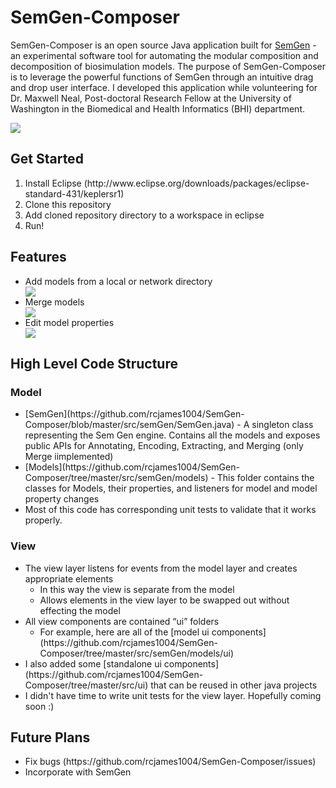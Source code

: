 # SemGen-Composer

SemGen-Composer is an open source Java application built for [SemGen](http://sbp.bhi.washington.edu/projects/semgen) - an experimental software tool for automating the modular composition and decomposition of biosimulation models. The purpose of SemGen-Composer is to leverage the powerful functions of SemGen through an intuitive drag and drop user interface. I developed this application while volunteering for Dr. Maxwell Neal, Post-doctoral Research Fellow at the University of Washington in the Biomedical and Health Informatics (BHI) department.

<img src="https://github.com/rcjames1004/SemGen-Composer/raw/master/readme%20resources/model%20flyout.png">

## Get Started
<ol>
  <li>Install Eclipse (http://www.eclipse.org/downloads/packages/eclipse-standard-431/keplersr1)</li>
  <li>Clone this repository</li>
  <li>Add cloned repository directory to a workspace in eclipse</li>
  <li>Run!</li>
</ol>

## Features
<ul>
  <li>Add models from a local or network directory</li>
  <img src="https://github.com/rcjames1004/SemGen-Composer/raw/master/readme%20resources/models.png" />
  <br>

  <li>Merge models</li>
  <img src="https://github.com/rcjames1004/SemGen-Composer/raw/master/readme%20resources/merged%20models.png" />
  <br>
  
  <li>Edit model properties</li>
  <img src="https://github.com/rcjames1004/SemGen-Composer/raw/master/readme%20resources/property%20mappings%20panel.png" />
</ul>

## High Level Code Structure

### Model
<ul>
  <li>[SemGen](https://github.com/rcjames1004/SemGen-Composer/blob/master/src/semGen/SemGen.java) - A singleton class representing the Sem Gen engine. Contains all the models and exposes public APIs for Annotating, Encoding, Extracting, and Merging (only Merge iimplemented)</li>
  <li>[Models](https://github.com/rcjames1004/SemGen-Composer/tree/master/src/semGen/models) - This folder contains the classes for Models, their properties, and listeners for model and model property changes</li>
  <li>Most of this code has corresponding unit tests to validate that it works properly.</li>
</ul>

### View
<ul>
  <li>
    The view layer listens for events from the model layer and creates appropriate elements
    <ul>
      <li>In this way the view is separate from the model</li>
      <li>Allows elements in the view layer to be swapped out without effecting the model</li>
    </ul>
  </li>
  <li>
    All view components are contained “ui” folders
    <ul>
      <li>For example, here are all of the [model ui components](https://github.com/rcjames1004/SemGen-Composer/tree/master/src/semGen/models/ui)</li>
    </ul>
  </li>
  <li>I also added some [standalone ui components](https://github.com/rcjames1004/SemGen-Composer/tree/master/src/ui) that can be reused in other java projects</li>
  <li>I didn't have time to write unit tests for the view layer. Hopefully coming soon :)</li>
</ul>


## Future Plans
<ul>
  <li>Fix bugs (https://github.com/rcjames1004/SemGen-Composer/issues)</li>
  <li>Incorporate with SemGen</li>
</ul>

